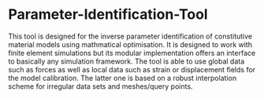 # Parameter-Identification-Tool
This tool is designed for the inverse parameter identification of constitutive material models using mathmatical optimisation. It is designed to work with finite element simulations but its modular implementation offers an interface to basically any simulation framework. The tool is able to use global data such as forces as well as local data such as strain or displacement fields for the model calibration. The latter one is based on a robust interpolation scheme for irregular data sets and meshes/query points.

